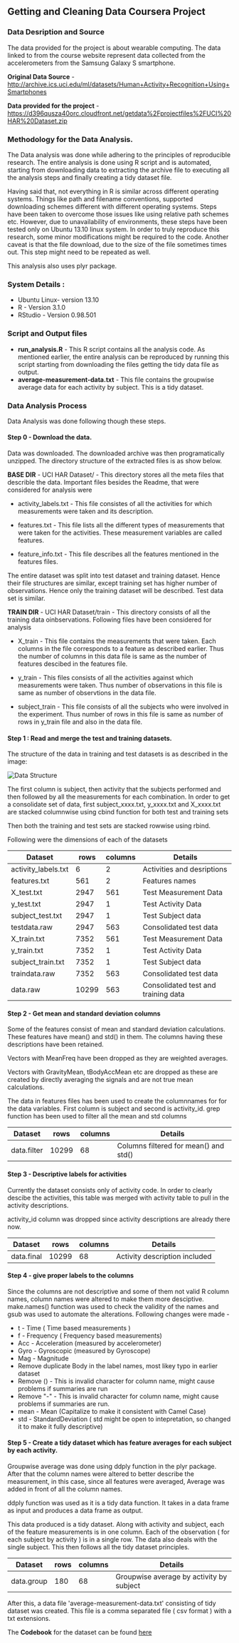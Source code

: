 ## Getting and Cleaning Data Coursera Project

### Data Desription and Source

The data provided for the project is about wearable computing. The data linked to from the course website represent data collected from the accelerometers from the Samsung Galaxy S smartphone.

**Original Data Source** - http://archive.ics.uci.edu/ml/datasets/Human+Activity+Recognition+Using+Smartphones 

**Data provided for the project** - https://d396qusza40orc.cloudfront.net/getdata%2Fprojectfiles%2FUCI%20HAR%20Dataset.zip 

### Methodology for the Data Analysis.

The Data analysis was done while adhering to the principles of reproducible research. The entire analysis is done using R script and is automated, starting from downloading data to extracting the archive file to executing all the analysis steps and finally creating a tidy dataset file.

Having said that, not everything in R is similar across different operating systems. Things like path and filename conventions, supported downloading schemes different with different operating systems. Steps have been taken to overcome those issues like using relative path schemes etc. However, due to unavailability of environments, these steps have been tested only on Ubuntu 13.10 linux system. In order to truly reproduce this research, some minor modifications might be required to the code. Another caveat is that the file download, due to the size of the file sometimes times out. This step might need to be repeated as well. 

This analysis also uses plyr package.

### System Details :
* Ubuntu Linux- version 13.10
* R - Version 3.1.0
* RStudio - Version 0.98.501 

### Script and Output files
* **run_analysis.R** - This R script contains all the analysis code. As mentioned earlier, the entire analysis can be reproduced by running this script starting from downloading the files getting the tidy data file as output.
* **average-measurement-data.txt** - This file contains the groupwise average data for each activity by subject. This is a tidy dataset.

### Data Analysis Process
Data Analysis was done following though these steps.

#### Step 0 - Download the data.
Data was downloaded. The downloaded archive was then programatically unzipped. The directory structure of the extracted files is as show below.

**BASE DIR** - UCI HAR Dataset/ - This directory stores all the meta files that describle the data. Important files besides the Readme, that were considered for analysis were

* activity_labels.txt - This file consistes of all the activities for which measurements were taken and its description.

* features.txt - This file lists all the different types of measurements that were taken for the activities. These measurement variables are called features.

* feature_info.txt - This file describes all the features mentioned in the features files.

The entire dataset was split into test dataset and training dataset. Hence their file structures are similar, except training set has higher number of observations. Hence only the training dataset will be described. Test data set is similar.

**TRAIN DIR** -  UCI HAR Dataset/train - This directory consists of all the training data oinbservations. Following files have been considered for analysis

* X_train - This file contains the measurements that were taken. Each columns in the file corresponds to a feature as described earlier. Thus the number of columns in this data file is same as the number of features descibed in the features file.

* y_train - This files consists of all the activities against which measurements were taken. Thus number of observations in this file is same as number of observtions in the data file.
 
* subject_train - This file consists of all the subjects who were involved in the experiment. Thus number of rows in this file is same as number of rows in y_train file and also in the data file.

#### Step 1 : Read and merge the test and training datasets.

The structure of the data in training and test datasets is as described in the image:

![Data Structure](https://github.com/iarrup/gettingcleaningdata/blob/master/images/data-structure.png?raw=true)


The first column is subject, then activity that the subjects performed and then followed by all the measurements for each combination.
In order to get a consolidate set of data, first subject_xxxx.txt, y_xxxx.txt and X_xxxx.txt are stacked columnwise using cbind function for both test and training sets

Then both the training and test sets are stacked rowwise using rbind.

Following were the dimensions of each of the datasets

|Dataset              | rows | columns | Details                            |
|---------------------|------|---------|------------------------------------|
| activity_labels.txt |  6   | 2       | Activities and desriptions         |
| features.txt        | 561  | 2       | Features names                     |
| X_test.txt          | 2947 | 561     | Test Measurement Data              |
| y_test.txt          | 2947 | 1       | Test Activity Data                 |
| subject_test.txt    | 2947 | 1       | Test Subject data                  |
| testdata.raw        | 2947 | 563     | Consolidated test data             |
| X_train.txt         | 7352 | 561     |Test Measurement Data               |
| y_train.txt         | 7352 | 1       |Test Activity Data                  |
| subject_train.txt   | 7352 | 1       |Test Subject data                   |
| traindata.raw       | 7352 | 563     |Consolidated test data              |
| data.raw            | 10299| 563     | Consolidated test and training data|


#### Step 2 - Get mean and standard deviation columns
Some of the features consist of mean and standard deviation calculations. These features have mean() and std() in them. The columns having these descriptions have been retained.

Vectors with MeanFreq have been dropped as they are weighted averages.

Vectors with GravityMean, tBodyAccMean etc are dropped as these are created by directly averaging the signals and are not true mean calculations.

The data in features files has been used to create the columnnames for for the data variables. First column is subject and second is activity_id. grep function has been used to filter all the mean and std columns

|Dataset              | rows | columns | Details                               |
|---------------------|------|---------|---------------------------------------|
| data.filter         | 10299| 68      | Columns filtered for mean() and std() |


#### Step 3 - Descriptive labels for activities
Currently the dataset consists only of activity code. In order to clearly descibe the activities, this table was merged with activity table to pull in the activity descriptions.

activity_id column was dropped since activity descriptions are already there now.

|Dataset              | rows | columns | Details                               |
|---------------------|------|---------|---------------------------------------|
| data.final          | 10299| 68      | Activity description included         |


#### Step 4 - give proper labels to the columns
Since the columns are not descriptive and some of them not valid R column names, column names were altered to make them more desciptive. make.names() function was used to check the validity of the names and gsub was used to automate the alterations. Following changes were made -

* t - Time ( Time based measurements )
* f - Frequency ( Frequency based measurements)
* Acc - Acceleration (measured by accelerometer)
* Gyro - Gyroscopic (measured by Gyroscope)
* Mag - Magnitude
* Remove duplicate Body in the label names, most likey typo in earlier dataset
* Remove () - This is invalid character for column name, might cause problems if summaries are run
* Remove "-" - This is invalid character for column name, might cause problems if summaries are run.
* mean - Mean (Capitalize to make it consistent with Camel Case)
* std - StandardDeviation ( std might be open to intepretation, so changed it to make it fully descriptive)


#### Step 5 - Create a tidy dataset which has feature averages for each subject by each activity.
Groupwise average was done using ddply function in the plyr package. After that the column names were altered to better describe the measurement, in this case, since all features were averaged, Average was added in front of all the column names.

ddply function was used as it is a tidy data function. It takes in a data frame as input and produces a data frame as output. 

This data produced is a tidy dataset. Along with activity and subject, each of the feature measurements is in one column. Each of the observation ( for each subject by activity ) is in a single row. The data also deals with the single subject. This then follows all the tidy dataset principles.

|Dataset              | rows | columns | Details                                  |
|---------------------|------|---------|------------------------------------------|
| data.group          | 180  | 68      | Groupwise average by activity by subject |


After this, a data file 'average-measurement-data.txt' consisting of tidy dataset was created. This file is a comma separated file ( csv format ) with a txt extensions.

The **Codebook** for the dataset can be found [here](https://github.com/iarrup/gettingcleaningdata/blob/master/Codebook.md)
